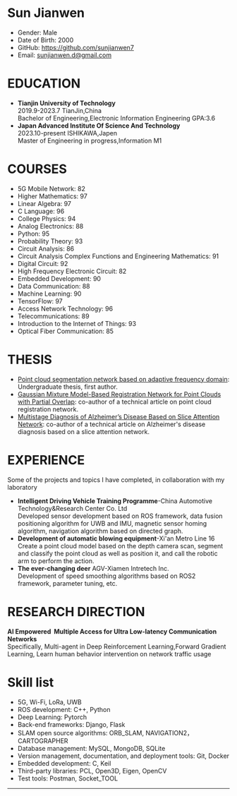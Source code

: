 
# Sun Jianwen
- Gender: Male
- Date of Birth: 2000
- GitHub: https://github.com/sunjianwen7
- Email: [sunjianwen.d@gmail.com](mailto:sunjianwen.d@gmail.com)

# EDUCATION
- **Tianjin University of Technology**\
 2019.9-2023.7 TianJin,China\
 Bachelor of Engineering,Electronic Information Engineering GPA:3.6
- **Japan Advanced Institute Of Science And Technology**\
 2023.10-present ISHIKAWA,Japen\
 Master of Engineering in progress,Information M1
                                 
# COURSES
- 5G Mobile Network: 82
- Higher Mathematics: 97
- Linear Algebra: 97
- C Language: 96
- College Physics: 94
- Analog Electronics: 88
- Python: 95
- Probability Theory: 93
- Circuit Analysis: 86
- Circuit Analysis Complex Functions and Engineering Mathematics: 91
- Digital Circuit: 92
- High Frequency Electronic Circuit: 82
- Embedded Development: 90
- Data Communication: 88
- Machine Learning: 90
- TensorFlow: 97
- Access Network Technology: 96
- Telecommunications: 89
- Introduction to the Internet of Things: 93
- Optical Fiber Communication: 85

# THESIS
  - [Point cloud segmentation network based on adaptive frequency domain](): Undergraduate thesis, first author.
  - [Gaussian Mixture Model-Based Registration Network for Point Clouds with Partial Overlap](https://link.springer.com/chapter/10.1007/978-3-031-15934-3_34): co-author of a technical article on point cloud registration network.
  - [Multistage Diagnosis of Alzheimer’s Disease Based on Slice Attention Network](https://link.springer.com/chapter/10.1007/978-3-031-15919-0_22): co-author of a technical article on Alzheimer's disease diagnosis based on a slice attention network.

# EXPERIENCE
Some of the projects and topics I have completed, in collaboration with my laboratory
 - **Intelligent Driving Vehicle Training Programme**-China Automotive Technology&Research Center Co. Ltd\
   Developed sensor development based on ROS framework, data fusion positioning algorithm for UWB and IMU, magnetic sensor homing algorithm, navigation algorithm based on directed graph.
 - **Development of automatic blowing equipment**-Xi'an Metro Line 16\
   Create a point cloud model based on the depth camera scan, segment and classify the point cloud as well as position it, and call the robotic arm to perform the action.
 - **The ever-changing deer** AGV-Xiamen Intretech Inc.\
   Development of speed smoothing algorithms based on ROS2 framework, parameter tuning, etc.

# RESEARCH DIRECTION
  **AI Empowered  Multiple Access for Ultra Low-latency Communication Networks**\
  Specifically, Multi-agent in Deep Reinforcement Learning,Forward Gradient Learning, Learn human behavior intervention on network traffic usage

# Skill list
- 5G, Wi-Fi, LoRa, UWB
- ROS development: C++, Python
- Deep Learning: Pytorch
- Back-end frameworks: Django, Flask
- SLAM open source algorithms: ORB_SLAM, NAVIGATION2，CARTOGRAPHER
- Database management: MySQL, MongoDB, SQLite
- Version management, documentation, and deployment tools: Git, Docker
- Embedded development: C, Keil
- Third-party libraries: PCL, Open3D, Eigen, OpenCV
- Test tools: Postman, Socket_TOOL

------

